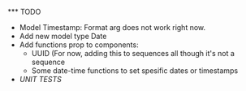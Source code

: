 *** TODO
- Model Timestamp:
    Format arg does not work right now.
- Add new model type Date
- Add functions prop to components:
    - UUID (For now, adding this to sequences all though it's not a sequence
    - Some date-time functions to set spesific dates or timestamps
- *UNIT TESTS*
